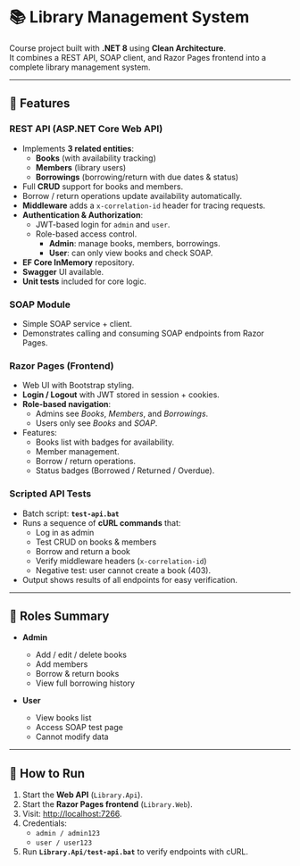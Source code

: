 # 📚 Library Management System

Course project built with **.NET 8** using **Clean Architecture**.  
It combines a REST API, SOAP client, and Razor Pages frontend into a complete library management system.

---

## 🔹 Features

### REST API (ASP.NET Core Web API)
- Implements **3 related entities**:  
  - **Books** (with availability tracking)  
  - **Members** (library users)  
  - **Borrowings** (borrowing/return with due dates & status)  
- Full **CRUD** support for books and members.  
- Borrow / return operations update availability automatically.  
- **Middleware** adds a `x-correlation-id` header for tracing requests.  
- **Authentication & Authorization**:  
  - JWT-based login for `admin` and `user`.  
  - Role-based access control.  
    - **Admin**: manage books, members, borrowings.  
    - **User**: can only view books and check SOAP.  
- **EF Core InMemory** repository.  
- **Swagger** UI available.  
- **Unit tests** included for core logic.

### SOAP Module
- Simple SOAP service + client.  
- Demonstrates calling and consuming SOAP endpoints from Razor Pages.

### Razor Pages (Frontend)
- Web UI with Bootstrap styling.  
- **Login / Logout** with JWT stored in session + cookies.  
- **Role-based navigation**:  
  - Admins see *Books*, *Members*, and *Borrowings*.  
  - Users only see *Books* and *SOAP*.  
- Features:
  - Books list with badges for availability.  
  - Member management.  
  - Borrow / return operations.  
  - Status badges (Borrowed / Returned / Overdue).  

### Scripted API Tests
- Batch script: **`test-api.bat`**  
- Runs a sequence of **cURL commands** that:  
  - Log in as admin  
  - Test CRUD on books & members  
  - Borrow and return a book  
  - Verify middleware headers (`x-correlation-id`)  
  - Negative test: user cannot create a book (403).  
- Output shows results of all endpoints for easy verification.

---

## 🔹 Roles Summary

- **Admin**  
  - Add / edit / delete books  
  - Add members  
  - Borrow & return books  
  - View full borrowing history  

- **User**  
  - View books list  
  - Access SOAP test page  
  - Cannot modify data  

---

## 🔹 How to Run

1. Start the **Web API** (`Library.Api`).  
2. Start the **Razor Pages frontend** (`Library.Web`).  
3. Visit: [http://localhost:7266](http://localhost:7266).  
4. Credentials:  
   - `admin / admin123`  
   - `user / user123`
5. Run **`Library.Api/test-api.bat`** to verify endpoints with cURL.


